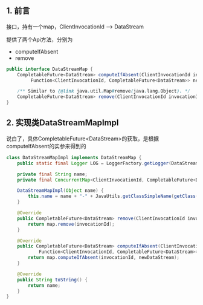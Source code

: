 ## 1. 前言

接口，持有一个map，ClientInvocationId --> DataStream

提供了两个Api方法，分别为

* computeIfAbsent
* remove

```java
public interface DataStreamMap {
    CompletableFuture<DataStream> computeIfAbsent(ClientInvocationId invocationId,
         Function<ClientInvocationId, CompletableFuture<DataStream>> newDataStream);

    /** Similar to {@link java.util.Map#remove(java.lang.Object). */
    CompletableFuture<DataStream> remove(ClientInvocationId invocationId);
}
```

## 2. 实现类DataStreamMapImpl

说白了，具体CompletableFuture\<DataStream>的获取，是根据computeIfAbsent的实参来得到的

```java
class DataStreamMapImpl implements DataStreamMap {
    public static final Logger LOG = LoggerFactory.getLogger(DataStreamMapImpl.class);

    private final String name;
    private final ConcurrentMap<ClientInvocationId, CompletableFuture<DataStream>> map = new ConcurrentHashMap<>();

    DataStreamMapImpl(Object name) {
        this.name = name + "-" + JavaUtils.getClassSimpleName(getClass());
    }

    @Override
    public CompletableFuture<DataStream> remove(ClientInvocationId invocationId) {
        return map.remove(invocationId);
    }

    @Override
    public CompletableFuture<DataStream> computeIfAbsent(ClientInvocationId invocationId,
            Function<ClientInvocationId, CompletableFuture<DataStream>> newDataStream) {
        return map.computeIfAbsent(invocationId, newDataStream);
    }

    @Override
    public String toString() {
        return name;
    }
}
```

